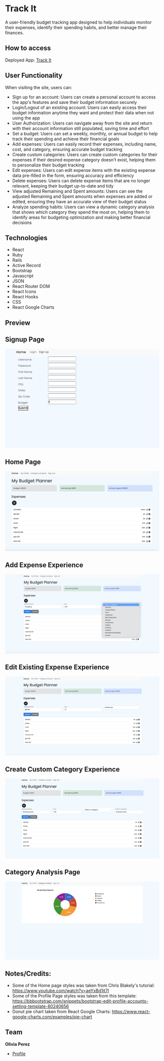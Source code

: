 # Track It
A user-friendly budget tracking app designed to help individuals monitor their expenses, identify their spending habits, and better manage their finances.

## How to access
Deployed App: <a href="https://budget-tracker-app-qwza.onrender.com">Track It</a>

## User Functionality

When visiting the site, users can:

- Sign up for an account: Users can create a personal account to access the app's features and save their budget information securely
- Login/Logout of an existing account: Users can easily access their budget information anytime they want and protect their data when not using the app
- User Authorization: Users can navigate away from the site and return with their account information still populated, saving time and effort
- Set a budget: Users can set a weekly, monthly, or annual budget to help track their spending and achieve their financial goals
- Add expenses: Users can easily record their expenses, including name, cost, and category, ensuring accurate budget tracking
- Create custom categories: Users can create custom categories for their expenses if their desired expense category doesn't exist, helping them to personalize their budget tracking
- Edit expenses: Users can edit expense items with the existing expense data pre-filled in the form, ensuring accuracy and efficiency
- Delete expenses: Users can delete expense items that are no longer relevant, keeping their budget up-to-date and tidy 
- View adjusted Remaining and Spent amounts: Users can see the adjusted Remaining and Spent amounts when expenses are added or edited, ensuring they have an accurate view of their budget status 
- Analyze spending habits: Users can view a dynamic category analysis that shows which category they spend the most on, helping them to identify areas for budgeting optimization and making better financial decisions


## Technologies

- React
- Ruby
- Rails 
- Active Record
- Bootstrap 
- Javascript
- JSON
- React Router DOM
- React Icons
- React Hooks
- CSS
- React Google Charts 

## Preview
## Signup Page
![Track-It-Signup](/readme-images/Signup.png)

## Home Page
![Track-It-Home](/readme-images/Home.png)

## Add Expense Experience
![Track-It-Add-Expense](/readme-images/Add_Expense.png)

## Edit Existing Expense Experience
![Track-It-Edit-Existing-Expense](/readme-images/Edit_Existing_Expense.png)

## Create Custom Category Experience
![Track-It-Create-Custom-Category](/readme-images/Create_Custom_Category.png)

## Category Analysis Page
![Track-It-Category-Analysis](/readme-images/Category_Analysis.png)

## Notes/Credits:
- Some of the Home page styles was taken from  Chris Blakely's tutorial: https://www.youtube.com/watch?v=aeYxBd1it7I 
- Some of the Profile Page styles was taken from this template: https://bbbootstrap.com/snippets/bootstrap-edit-profile-accounts-setting-template-80240656 
- Donut pie chart taken from React Google Charts: https://www.react-google-charts.com/examples/pie-chart 

## Team

**Olivia Perez**

- [Profile](https://github.com/opierez)
